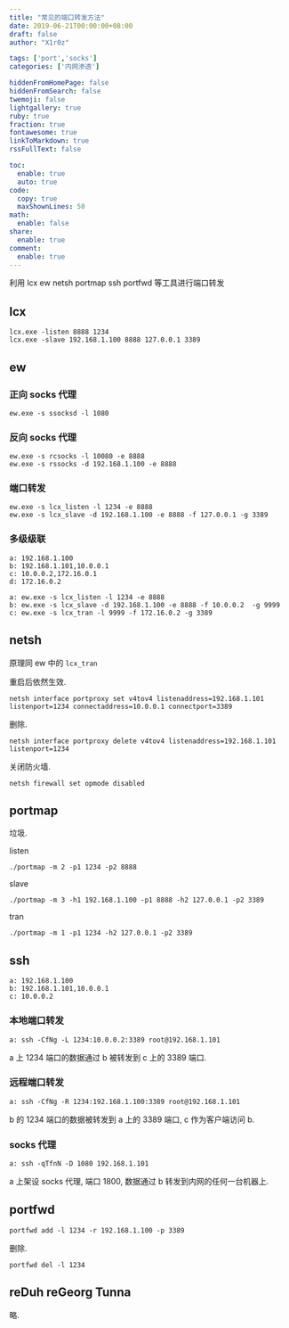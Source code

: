 ```yaml
---
title: "常见的端口转发方法"
date: 2019-06-21T00:00:00+08:00
draft: false
author: "X1r0z"

tags: ['port','socks']
categories: ['内网渗透']

hiddenFromHomePage: false
hiddenFromSearch: false
twemoji: false
lightgallery: true
ruby: true
fraction: true
fontawesome: true
linkToMarkdown: true
rssFullText: false

toc:
  enable: true
  auto: true
code:
  copy: true
  maxShownLines: 50
math:
  enable: false
share:
  enable: true
comment:
  enable: true
---
```



利用 lcx ew netsh portmap ssh portfwd 等工具进行端口转发

<!--more-->

## lcx

```
lcx.exe -listen 8888 1234
lcx.exe -slave 192.168.1.100 8888 127.0.0.1 3389
```

## ew

### 正向 socks 代理

```
ew.exe -s ssocksd -l 1080
```

### 反向 socks 代理

```
ew.exe -s rcsocks -l 10080 -e 8888
ew.exe -s rssocks -d 192.168.1.100 -e 8888
```

### 端口转发

```
ew.exe -s lcx_listen -l 1234 -e 8888
ew.exe -s lcx_slave -d 192.168.1.100 -e 8888 -f 127.0.0.1 -g 3389
```

### 多级级联

```
a: 192.168.1.100
b: 192.168.1.101,10.0.0.1
c: 10.0.0.2,172.16.0.1
d: 172.16.0.2
```

```
a: ew.exe -s lcx_listen -l 1234 -e 8888
b: ew.exe -s lcx_slave -d 192.168.1.100 -e 8888 -f 10.0.0.2  -g 9999
c: ew.exe -s lcx_tran -l 9999 -f 172.16.0.2 -g 3389
```

## netsh

原理同 ew 中的 `lcx_tran`

重启后依然生效.

```
netsh interface portproxy set v4tov4 listenaddress=192.168.1.101 listenport=1234 connectaddress=10.0.0.1 connectport=3389
```

删除.

```
netsh interface portproxy delete v4tov4 listenaddress=192.168.1.101 listenport=1234
```

关闭防火墙.

```
netsh firewall set opmode disabled
```

## portmap

垃圾.

listen

```
./portmap -m 2 -p1 1234 -p2 8888
```

slave

```
./portmap -m 3 -h1 192.168.1.100 -p1 8888 -h2 127.0.0.1 -p2 3389
```

tran

```
./portmap -m 1 -p1 1234 -h2 127.0.0.1 -p2 3389
```

## ssh

```
a: 192.168.1.100
b: 192.168.1.101,10.0.0.1
c: 10.0.0.2
```

### 本地端口转发

```
a: ssh -CfNg -L 1234:10.0.0.2:3389 root@192.168.1.101
```

a 上 1234 端口的数据通过 b 被转发到 c 上的 3389 端口.

### 远程端口转发

```
a: ssh -CfNg -R 1234:192.168.1.100:3389 root@192.168.1.101
```

b 的 1234 端口的数据被转发到 a 上的 3389 端口, c 作为客户端访问 b.

### socks 代理

```
a: ssh -qTfnN -D 1080 192.168.1.101
```

a 上架设 socks 代理, 端口 1800, 数据通过 b 转发到内网的任何一台机器上.

## portfwd

```
portfwd add -l 1234 -r 192.168.1.100 -p 3389
```

删除.

```
portfwd del -l 1234
```

## reDuh reGeorg Tunna

略.
